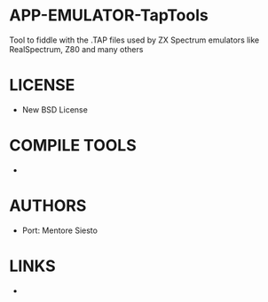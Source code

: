 APP-EMULATOR-TapTools
=====================

Tool to fiddle with the .TAP files used by ZX Spectrum emulators like RealSpectrum, Z80 and many others 

LICENSE
===============
* New BSD License

COMPILE TOOLS
===============
* 

AUTHORS
===============
* Port: Mentore Siesto

LINKS
===============
* 
